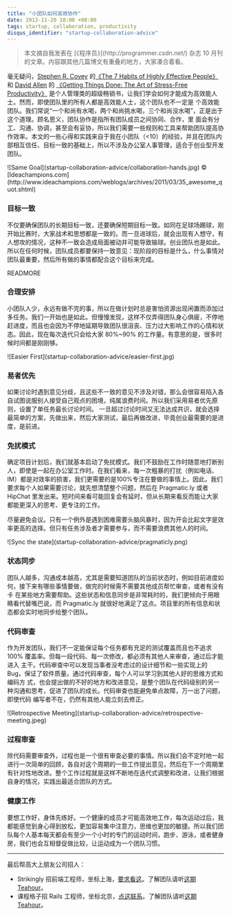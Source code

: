 ```yaml
---
title: "小团队如何高效协作"
date: 2013-11-20 18:00 +08:00
tags: startup, collaboration, productivity
disqus_identifier: "startup-collaboration-advice"
---
```


<aside class="aside-block">
  <blockquote>
    <p>本文摘自我发表在 [《程序员》](http://programmer.csdn.net/) 杂志 10 月刊的文章。内容跟其他几篇博文有重叠的地方，大家凑合着看。</p>
  </blockquote>
</aside>

毫无疑问，[Stephen R. Covey](https://www.stephencovey.com/‎) 的[《The 7 Habits of Highly Effective People》](https://www.stephencovey.com/7habits/7habits.php)和 [David Allen](www.davidco.com/) 的 [《Getting Things Done: The Art of Stress-Free Productivity》](https://secure.davidco.com/store/catalog/GETTING-THINGS-DONE-PAPERBACK-p-16175.php) 是个人管理类的超级畅销书，让我们学会如何才能成为高效能人士。然而，即使团队里的所有人都是高效能人士，这个团队也不一定是 个高效能团队。我们常说“一个和尚有水喝，两个和尚挑水喝，三个和尚没水喝”，正是出于这个道理。顾名思义，团队协作是指所有团队成员之间协同、合作，里 面会有分工、沟通、协调，甚至会有妥协，所以我们需要一些规则和工具来帮助团队提高协作效率。本文的一些心得和实践来自于我在小团队（<10）的经验，并且在团队内部相互信任、目标一致的基础上，所以不涉及办公室人事管理，适合于创业型开发团队。

<aside class="aside">
  ![Same Goal](startup-collaboration-advice/collaboration-hands.jpg)
  &copy; [Ideachampions.com](http://www.ideachampions.com/weblogs/archives/2011/03/35_awesome_quot.shtml)
</aside>

### 目标一致

不仅要确保团队的长期目标一致，还要确保短期目标一致。如同在足球场踢球，刚开始比赛时，大家战术和思想都是一致的。而一旦进球后，就会出现有人想守，有人想攻的情况，这种不一致会造成局面被动并可能导致输球。创业团队也是如此。所以在任何时候，团队成员都要保持一致意见：现阶段的目标是什么，什么事情对团队最重要，然后所有做的事情都配合这个目标来完成。

READMORE

### 合理安排

小团队人少，永远有做不完的事，所以在做计划时总是害怕资源出现闲置而添加过多任务。我们一开始也是如此。但慢慢发现，这样不仅弄得团队身心俱疲，不停地赶进度，而且也会因为不停地延期导致团队很沮丧、压力过大影响工作的心情和状态。因此，现在每次迭代只会给大家 80%~90% 的工作量。有意思的是，很多时 候时间都是刚刚够。

<aside class="aside">
  ![Easier First](startup-collaboration-advice/easier-first.jpg)
</aside>

### 易者优先

如果讨论时遇到意见分歧，且这些不一致的意见不涉及对错，那么会很容易陷入各自试图说服别人接受自己观点的困境，纯属浪费时间。所以我们采用易者优先原则，设置了单任务最长讨论时间。 一旦超过讨论时间又无法达成共识，就会选择最简单的方案，先做出来，然后大家测试，最后再做改进，毕竟创业最需要的是进度，是前进。

### 免扰模式

确定项目计划后，我们就基本启动了免扰模式。我们不鼓励在工作时随意地打断别人，即使是一起在办公室工作时。在我们看来，每一次粗暴的打扰（例如电话、 IM）都是对效率的损害，我们更需要的是100%专注在要做的事情上。因此，我们要求每个人如果需要讨论，就先想清楚整个问题，然后在 Pragmatic.ly 或者 HipChat 里发出来。短时间来看可能回复会有延时，但从长期来看反而能让大家都能更深入的思考、更专注的工作。

尽量避免会议。只有一个例外是遇到困难需要头脑风暴时，因为开会比起文字是效率更高的选择。但只有任务涉及者才需要参与，而不需要浪费其他人的时间。

<aside class="aside">
  ![Sync the state](startup-collaboration-advice/pragmaticly.png)
</aside>

### 状态同步

团队人越多，沟通成本越高，尤其是需要知道团队的当前状态时，例如目前进度如何，接下来有哪些事情要做，做完的时候需不需要其他成员帮忙审查，或者有没有卡 在某些地方需要帮助。这些状态和信息同步是非常耗时的，我们更倾向于用眼睛看代替嘴巴说，而 Pragmatic.ly 就很好地满足了这点。项目里的所有信息和状态都会实时地同步给整个团队。

### 代码审查

作为开发团队，我们不一定能保证每个任务都有充足的测试覆盖而且也不追求 100% 覆盖率。但每一段代码、每一次修改，都必须有其他人来审查，通过后才能进入 主干。代码审查中可以发现当事者没考虑过的设计细节和一些实现上的 Bug，保证了软件质量。通过代码审查，每个人可以学习到其他人好的思维方式和编码方 式，也会提出做的不好的地方和改进意见，是整个团队在代码级别的另一种沟通和思考，促进了团队的成长。代码审查也能避免单点故障，万一出了问题，即使代码 编写者不在，仍然有其他人能立刻去修正。

<aside class="aside">
  ![Retrospective Meeting](startup-collaboration-advice/retrospective-meeting.jpeg)
</aside>

### 过程审查

除代码需要审查外，过程也是一个很有审查必要的事情。所以我们会不定时地一起进行一次简单的回顾，各自对这个周期的一些工作提出意见，然后在下一个周期里有针对性地改进。整个工作过程就是这样不断地在迭代式调整和改进，让我们根据自身的情况，实践出最适合团队的方式。

### 健康工作

要想工作好，身体先练好。一个健康的成员才可能高效地工作，每次运动过后，我都能感觉到身心得到放松，更加容易集中注意力，思维也更加的敏捷。所以我们团队每个人基本每天都会有至少一个小时的专门的运动时间，跑步、游泳，或者健身房，我们也会互相督促做比较，让运动成为一个团队习惯。

----
<span class="footnotes">
最后帮高大上朋友公司招人：

* Strikingly 招前端工程师，坐标上海，[要求看这](http://www.strikingly.com/apply?utm_source=yedingding)。了解团队请听[这期 Teahour](http://teahour.fm/2013/08/21/strikingly-yc-and-startup.html)。
* 课程格子招 Rails 工程师，坐标北京，[点这联系](mailto:joinus@creatingev.com)。了解团队请听[这期 Teahour](http://teahour.fm/2013/10/14/interview-with-tstyle11-about-kechenggezi.html)。
</span>
